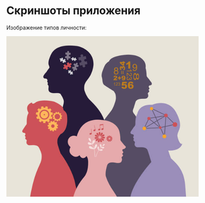 # Скриншоты приложения

Изображение типов личности:

![Типы личности](../kartinka/istockphoto-1497220733-612x612.jpg)